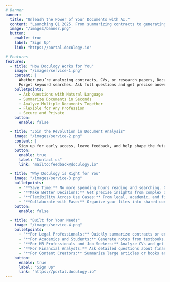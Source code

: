 ```yaml
---
# Banner
banner:
  title: "Unleash the Power of Your Documents with AI."
  content: "Launching Q1 2025. From summarizing contracts to generating study notes, Doculogy transforms how you interact with text. Upload your documents, ask questions, and get answers instantly."
  image: "/images/banner.png"
  button:
    enable: true
    label: "Sign Up"
    link: "https://portal.doculogy.io"

# Features
features:
  - title: "How Doculogy Works for You"
    image: "/images/service-1.png"
    content: |
      Whether you’re analyzing contracts, CVs, or research papers, Doculogy adapts to your needs.
      Forget keyword searches. Ask full questions and get precise answers from your documents.
    bulletpoints:
      - Ask Questions with Natural Language
      - Summarize Documents in Seconds
      - Analyze Multiple Documents Together
      - Flexible for Any Profession
      - Secure and Private
    button:
      enable: false

  - title: "Join the Revolution in Document Analysis"
    image: "/images/service-2.png"
    content: |
      Sign up for early access, leave feedback, and help shape the future of Doculogy.
    button:
      enable: true
      label: "Contact us"
      link: "mailto:feedback@doculogy.io"

  - title: "Why Doculogy is Right for You"
    image: "/images/service-3.png"
    bulletpoints:
      - "**Save Time:** No more spending hours reading and searching. Get what you need instantly."
      - "**Make Better Decisions:** Get precise insights from complex documents so you can act with confidence."
      - "**Flexibility Across Use Cases:** From legal, academic, and financial documents to personal projects, Doculogy works for everyone."
      - "**Collaborate with Ease:** Organize your files into shared contexts and work smarter with your team."
    button:
      enable: false

  - title: "Built for Your Needs"
    image: "/images/service-4.png"
    bulletpoints:
      - "**For Legal Professionals:** Quickly summarize contracts or extract specific clauses without reading every page."
      - "**For Academics and Students:** Generate notes from textbooks, research papers, or lecture materials to enhance your learning."
      - "**For HR Professionals and Job Seekers:** Analyze CVs and get actionable feedback to make improvements in minutes."
      - "**For Financial Analysts:** Ask detailed questions about financial reports and balance sheets to find key metrics fast."
      - "**For Content Creators:** Summarize large articles or books and extract key insights for your next big idea."
    button:
      enable: true
      label: "Sign Up"
      link: "https://portal.doculogy.io"
---
```

